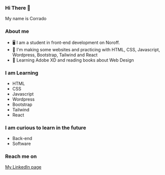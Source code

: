 ### Hi There :wave:

My name is Corrado

### About me

- :desktop_computer: I am a student in front-end development on Noroff.
- :monocle_face: I'm making some websites and practicing with HTML, CSS, Javascript, Wordpress, Bootstrap, Tailwind and React
- :blue_book: Learning Adobe XD and reading books about Web Design

### I am Learning

- HTML
- CSS
- Javascript
- Wordpress
- Bootstrap
- Tailwind
- React

### I am curious to learn in the future

- Back-end
- Software  

### Reach me on 

[My LinkedIn page](https://www.linkedin.com/in/corrado-rofi-66b073128)
